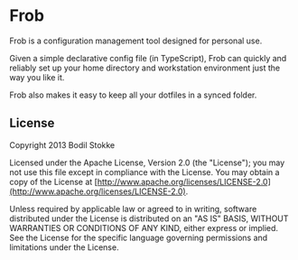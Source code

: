 # Frob

Frob is a configuration management tool designed for personal use.

Given a simple declarative config file (in TypeScript), Frob can quickly and reliably set up your home directory and workstation environment just the way you like it.

Frob also makes it easy to keep all your dotfiles in a synced folder.

## License

Copyright 2013 Bodil Stokke

Licensed under the Apache License, Version 2.0 (the "License"); you
may not use this file except in compliance with the License. You may
obtain a copy of the License at
[http://www.apache.org/licenses/LICENSE-2.0](http://www.apache.org/licenses/LICENSE-2.0).

Unless required by applicable law or agreed to in writing, software
distributed under the License is distributed on an "AS IS" BASIS,
WITHOUT WARRANTIES OR CONDITIONS OF ANY KIND, either express or
implied. See the License for the specific language governing
permissions and limitations under the License.
